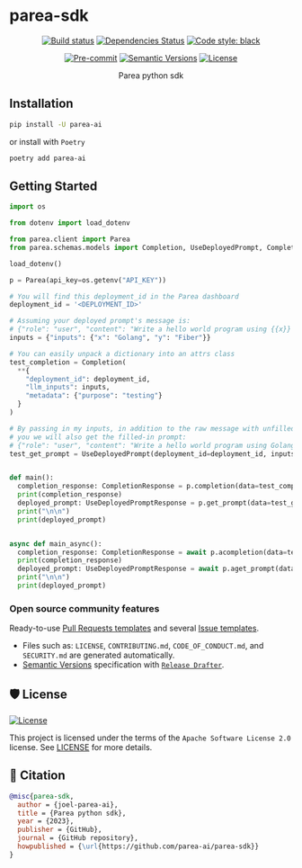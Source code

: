 # parea-sdk

<div align="center">

[![Build status](https://github.com/parea-ai/parea-sdk/workflows/build/badge.svg?branch=master&event=push)](https://github.com/parea-ai/parea-sdk/actions?query=workflow%3Abuild)
[![Dependencies Status](https://img.shields.io/badge/dependencies-up%20to%20date-brightgreen.svg)](https://github.com/parea-ai/parea-sdk/pulls?utf8=%E2%9C%93&q=is%3Apr%20author%3Aapp%2Fdependabot)
[![Code style: black](https://img.shields.io/badge/code%20style-black-000000.svg)](https://github.com/psf/black)

[![Pre-commit](https://img.shields.io/badge/pre--commit-enabled-brightgreen?logo=pre-commit&logoColor=white)](https://github.com/parea-ai/parea-sdk/blob/master/.pre-commit-config.yaml)
[![Semantic Versions](https://img.shields.io/badge/%20%20%F0%9F%93%A6%F0%9F%9A%80-semantic--versions-e10079.svg)](https://github.com/parea-ai/parea-sdk/releases)
[![License](https://img.shields.io/github/license/parea-ai/parea-sdk)](https://github.com/parea-ai/parea-sdk/blob/master/LICENSE)

Parea python sdk

</div>

## Installation

```bash
pip install -U parea-ai
```

or install with `Poetry`

```bash
poetry add parea-ai
```

## Getting Started

```python
import os

from dotenv import load_dotenv

from parea.client import Parea
from parea.schemas.models import Completion, UseDeployedPrompt, CompletionResponse, UseDeployedPromptResponse

load_dotenv()

p = Parea(api_key=os.getenv("API_KEY"))

# You will find this deployment_id in the Parea dashboard
deployment_id = '<DEPLOYMENT_ID>'

# Assuming your deployed prompt's message is:
# {"role": "user", "content": "Write a hello world program using {{x}} and the {{y}} framework."}
inputs = {"inputs": {"x": "Golang", "y": "Fiber"}}

# You can easily unpack a dictionary into an attrs class
test_completion = Completion(
  **{
    "deployment_id": deployment_id,
    "llm_inputs": inputs,
    "metadata": {"purpose": "testing"}
  }
)

# By passing in my inputs, in addition to the raw message with unfilled variables {{x}} and {{y}}, 
# you we will also get the filled-in prompt:
# {"role": "user", "content": "Write a hello world program using Golang and the Fiber framework."}
test_get_prompt = UseDeployedPrompt(deployment_id=deployment_id, inputs=inputs)


def main():
  completion_response: CompletionResponse = p.completion(data=test_completion)
  print(completion_response)
  deployed_prompt: UseDeployedPromptResponse = p.get_prompt(data=test_get_prompt)
  print("\n\n")
  print(deployed_prompt)


async def main_async():
  completion_response: CompletionResponse = await p.acompletion(data=test_completion)
  print(completion_response)
  deployed_prompt: UseDeployedPromptResponse = await p.aget_prompt(data=test_get_prompt)
  print("\n\n")
  print(deployed_prompt)
```    

### Open source community features

Ready-to-use [Pull Requests templates](https://github.com/parea-ai/parea-sdk/blob/master/.github/PULL_REQUEST_TEMPLATE.md)
and several [Issue templates](https://github.com/parea-ai/parea-sdk/tree/master/.github/ISSUE_TEMPLATE).

- Files such as: `LICENSE`, `CONTRIBUTING.md`, `CODE_OF_CONDUCT.md`, and `SECURITY.md` are generated automatically.
- [Semantic Versions](https://semver.org/) specification
  with [`Release Drafter`](https://github.com/marketplace/actions/release-drafter).

## 🛡 License

[![License](https://img.shields.io/github/license/parea-ai/parea-sdk)](https://github.com/parea-ai/parea-sdk/blob/master/LICENSE)

This project is licensed under the terms of the `Apache Software License 2.0` license.
See [LICENSE](https://github.com/parea-ai/parea-sdk/blob/master/LICENSE) for more details.

## 📃 Citation

```bibtex
@misc{parea-sdk,
  author = {joel-parea-ai},
  title = {Parea python sdk},
  year = {2023},
  publisher = {GitHub},
  journal = {GitHub repository},
  howpublished = {\url{https://github.com/parea-ai/parea-sdk}}
}
```
